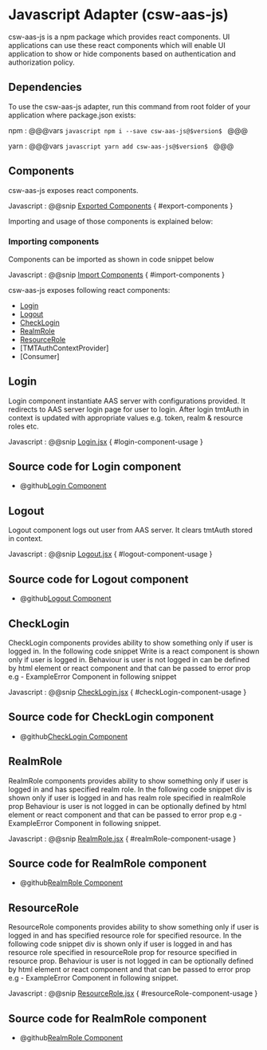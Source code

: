 # Javascript Adapter (csw-aas-js)

csw-aas-js is a npm package which provides react components. UI applications can use these react components which will 
enable UI application to show or hide components based on authentication and authorization policy.  

<!-- introduction to the javascript adapter -->

## Dependencies

To use the csw-aas-js adapter, run this command from root folder of your application where package.json exists:

npm
:   @@@vars
    ```javascript
        npm i --save csw-aas-js@$version$
    ```
    @@@
    
yarn
:   @@@vars
    ```javascript
        yarn add csw-aas-js@$version$
    ```
    @@@
    
## Components

csw-aas-js exposes react components. 

Javascript
:   @@snip [Exported Components](../../../../../csw-aas/csw-aas-js/src/aas.js) { #export-components }


Importing and usage of those components is explained below:
### Importing components

Components can be imported as shown in code snippet below

Javascript
:   @@snip [Import Components](../../../../../csw-aas/csw-aas-js/example/src/components/NavComponent.jsx) { #import-components }

csw-aas-js exposes following react components: 

 - [Login](#login)
 - [Logout](#logout)
 - [CheckLogin](#checklogin)
 - [RealmRole](#realmrole)
 - [ResourceRole](#resourcerole)
 - [TMTAuthContextProvider]
 - [Consumer]



## Login

Login component instantiate AAS server with configurations provided. It redirects to AAS server login page for user to login.
After login tmtAuth in context is updated with appropriate values e.g. token, realm & resource roles etc.

Javascript
:   @@snip [Login.jsx](../../../../../csw-aas/csw-aas-js/example/src/components/NavComponent.jsx) { #login-component-usage }

## Source code for Login component

* @github[Login Component](/csw-aas/csw-aas-js/src/components/Login.jsx)

## Logout

Logout component logs out user from AAS server. It clears tmtAuth stored in context.

Javascript
:   @@snip [Logout.jsx](../../../../../csw-aas/csw-aas-js/example/src/components/NavComponent.jsx) { #logout-component-usage }

## Source code for Logout component

* @github[Logout Component](/csw-aas/csw-aas-js/src/components/Logout.jsx)

## CheckLogin

CheckLogin components provides ability to show something only if user is logged in. 
In the following code snippet Write is a react component is shown only if user is logged in.
Behaviour is user is not logged in can be defined by html element or react component and that can be passed to error prop
e.g - ExampleError Component in following snippet

Javascript
:   @@snip [CheckLogin.jsx](../../../../../csw-aas/csw-aas-js/example/src/components/ExampleApp.jsx) { #checkLogin-component-usage }

## Source code for CheckLogin component

* @github[CheckLogin Component](/csw-aas/csw-aas-js/src/components/authentication/CheckLogin.jsx)

## RealmRole

RealmRole components provides ability to show something only if user is logged in and has specified realm role. 
In the following code snippet div is shown only if user is logged in and has realm role specified in realmRole prop
Behaviour is user is not logged in can be optionally defined by html element or react component and that can be passed to 
error prop e.g - ExampleError Component in following snippet.

Javascript
:   @@snip [RealmRole.jsx](../../../../../csw-aas/csw-aas-js/example/src/components/ExampleApp.jsx) { #realmRole-component-usage }

## Source code for RealmRole component

* @github[RealmRole Component](/csw-aas/csw-aas-js/src/components/authorization/RealmRole.jsx)

## ResourceRole

ResourceRole components provides ability to show something only if user is logged in and has specified resource role for 
specified resource. In the following code snippet div is shown only if user is logged in and has resource role specified 
in resourceRole prop for resource specified in resource prop.
Behaviour is user is not logged in can be optionally defined by html element or react component and that can be passed to error prop
e.g - ExampleError Component in following snippet.

Javascript
:   @@snip [ResourceRole.jsx](../../../../../csw-aas/csw-aas-js/example/src/components/ExampleApp.jsx) { #resourceRole-component-usage }

## Source code for RealmRole component

* @github[RealmRole Component](/csw-aas/csw-aas-js/src/components/authorization/RealmRole.jsx)
